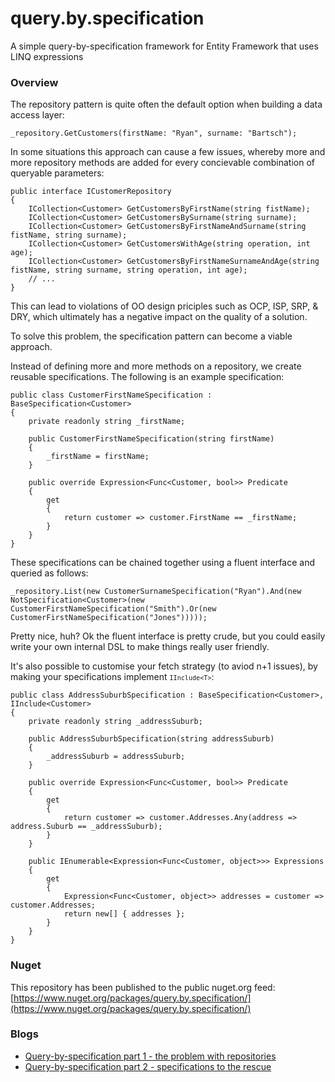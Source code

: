 # query.by.specification

A simple query-by-specification framework for Entity Framework that uses LINQ expressions

### Overview

The repository pattern is quite often the default option when building a data access layer:

    _repository.GetCustomers(firstName: "Ryan", surname: "Bartsch");

In some situations this approach can cause a few issues, whereby more and more repository methods are added for every concievable combination of queryable parameters:

    public interface ICustomerRepository
    {
        ICollection<Customer> GetCustomersByFirstName(string fistName);
        ICollection<Customer> GetCustomersBySurname(string surname);
        ICollection<Customer> GetCustomersByFirstNameAndSurname(string fistName, string surname);
        ICollection<Customer> GetCustomersWithAge(string operation, int age);
        ICollection<Customer> GetCustomersByFirstNameSurnameAndAge(string fistName, string surname, string operation, int age);
        // ...
    }

This can lead to violations of OO design priciples such as OCP, ISP, SRP, & DRY, which ultimately has a negative impact on the quality of a solution.

To solve this problem, the specification pattern can become a viable approach.

Instead of defining more and more methods on a repository, we create reusable specifications. The following is an example specification:

    public class CustomerFirstNameSpecification : BaseSpecification<Customer>
    {
        private readonly string _firstName;

        public CustomerFirstNameSpecification(string firstName)
        {
            _firstName = firstName;
        }

        public override Expression<Func<Customer, bool>> Predicate
        {
            get
            {
                return customer => customer.FirstName == _firstName;
            }
        }
    }

These specifications can be chained together using a fluent interface and queried as follows:

    _repository.List(new CustomerSurnameSpecification("Ryan").And(new NotSpecification<Customer>(new CustomerFirstNameSpecification("Smith").Or(new CustomerFirstNameSpecification("Jones")))));

Pretty nice, huh? Ok the fluent interface is pretty crude, but you could easily write your own internal DSL to make things really user friendly.

It's also possible to customise your fetch strategy (to aviod n+1 issues), by making your specifications implement <code lang="cs" linenumbers="off">`IInclude<T>`</code>:

    public class AddressSuburbSpecification : BaseSpecification<Customer>, IInclude<Customer>
    {
        private readonly string _addressSuburb;

        public AddressSuburbSpecification(string addressSuburb)
        {
            _addressSuburb = addressSuburb;
        }

        public override Expression<Func<Customer, bool>> Predicate
        {
            get
            {
                return customer => customer.Addresses.Any(address => address.Suburb == _addressSuburb);
            }
        }

        public IEnumerable<Expression<Func<Customer, object>>> Expressions
        {
            get
            {
                Expression<Func<Customer, object>> addresses = customer => customer.Addresses;
                return new[] { addresses };
            }
        }
    }

### Nuget

This repository has been published to the public nuget.org feed:
[https://www.nuget.org/packages/query.by.specification/](https://www.nuget.org/packages/query.by.specification/)

### Blogs

* [Query-by-specification part 1 - the problem with repositories](http://www.blog.ryanbartsch.com/2016/04/query-by-specification-part-1/)
* [Query-by-specification part 2 - specifications to the rescue](http://www.blog.ryanbartsch.com/2016/05/query-by-specification-part-2/)